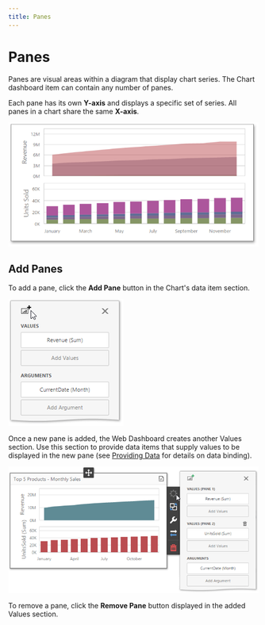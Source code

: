```yaml
---
title: Panes
---
```

# Panes
Panes are visual areas within a diagram that display chart series. The Chart dashboard item can contain any number of panes.

Each pane has its own **Y-axis** and displays a specific set of series. All panes in a chart share the same **X-axis**.

![wdd-chart-panes](../../../../images/Img125054.png)

## Add Panes
To add a pane, click the **Add Pane** button in the Chart's data item section.

![wdd-chart-add-panes](../../../../images/Img125055.png)

Once a new pane is added, the Web Dashboard creates another Values section. Use this section to provide data items that supply values to be displayed in the new pane (see [Providing Data](../../../../../dashboard-for-web/articles/web-dashboard-designer-mode/designing-dashboard-items/chart/providing-data.md) for details on data binding).

![wdd-chart-panes-new-value-section](../../../../images/Img125056.png)

To remove a pane, click the **Remove Pane** button displayed in the added Values section.